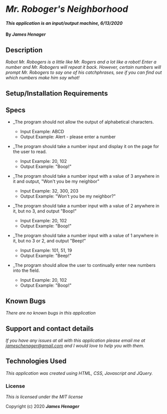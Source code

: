 # _Mr. Roboger's Neighborhood_

#### _This application is an input/output machine, 6/13/2020_

#### By _**James Henager**_

## Description

_Robot Mr. Robogers is a little like Mr. Rogers and a lot like a robot! Enter a number and Mr. Robogers will repeat it back. However, certain numbers will prompt Mr. Robogers to say one of his catchphrases, see if you can find out which numbers make him say what!_

## Setup/Installation Requirements


## Specs

* _The program should not allow the output of alphabetical characters.
    - Input Example: ABCD
    - Output Example: Alert - please enter a number

* _The program should take a number input and display it on the page for the user to read.
    - Input Example: 20, 102
    - Output Example: "Boop!"

* _The program should take a number input with a value of 3 anywhere in it and output, "Won't you be my neighbor"
    - Input Example: 32, 300, 203
    - Output Example: "Won't you be my neighbor?"

* _The program should take a number input with a value of 2 anywhere in it, but no 3, and output "Boop!"
    - Input Example: 20, 102
    - Output Example: "Boop!"

* _The program should take a number input with a value of 1 anywhere in it, but no 3 or 2, and output "Beep!"
    - Input Example: 101, 51, 19
    - Output Example: "Beep!"

* _The program should allow the user to continually enter new numbers into the field.
    - Input Example: 20, 102
    - Output Example: "Boop!"


## Known Bugs

_There are no known bugs in this application_

## Support and contact details

_If you have any issues at all with this application please email me at jameschenager@gmail.com and I would love to help you with them._

## Technologies Used

_This application was created using HTML, CSS, Javascript and JQuery._

### License

*This is licensed under the MIT license*

Copyright (c) 2020 **_James Henager_**